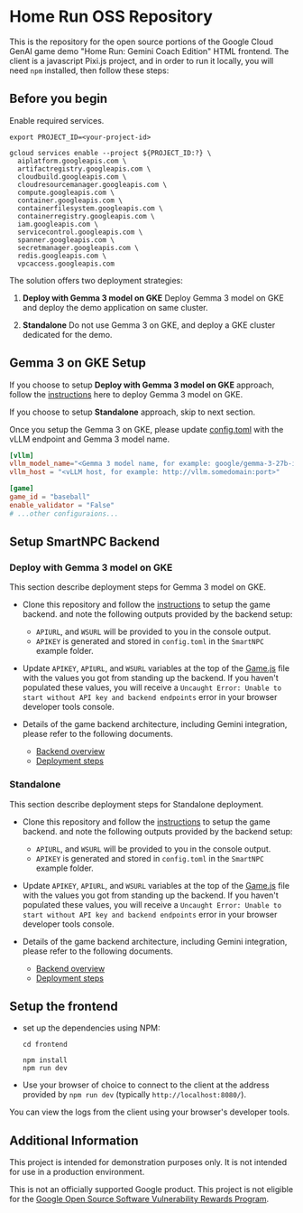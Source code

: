 # Home Run OSS Repository 

This is the repository for the open source portions of the
Google Cloud GenAI game demo "Home Run: Gemini Coach Edition" HTML frontend.
The client is a javascript Pixi.js project, and in order to run it locally,
you will need `npm` installed, then follow these steps:

## Before you begin

Enable required services.

```shell
export PROJECT_ID=<your-project-id>

gcloud services enable --project ${PROJECT_ID:?} \
  aiplatform.googleapis.com \
  artifactregistry.googleapis.com \
  cloudbuild.googleapis.com \
  cloudresourcemanager.googleapis.com \
  compute.googleapis.com \
  container.googleapis.com \
  containerfilesystem.googleapis.com \
  containerregistry.googleapis.com \
  iam.googleapis.com \
  servicecontrol.googleapis.com \
  spanner.googleapis.com \
  secretmanager.googleapis.com \
  redis.googleapis.com \
  vpcaccess.googleapis.com
```

The solution offers two deployment strategies:

1. **Deploy with Gemma 3 model on GKE** Deploy Gemma 3 model on GKE
and deploy the demo application on same cluster.

2. **Standalone** Do not use Gemma 3 on GKE,
and deploy a GKE cluster dedicated for the demo.

## Gemma 3 on GKE Setup

If you choose to setup **Deploy with Gemma 3 model on GKE** approach,
follow the [instructions](https://document.url.local) here
to deploy Gemma 3 model on GKE.

If you choose to setup **Standalone** approach, skip to next section.

Once you setup the Gemma 3 on GKE, please update
[config.toml](./backend/smartnpc/config.app.toml.template)
with the vLLM endpoint and Gemma 3 model name.

```toml
[vllm]
vllm_model_name="<Gemma 3 model name, for example: google/gemma-3-27b-it>"
vllm_host = "<vLLM host, for example: http://vllm.somedomain:port>"

[game]
game_id = "baseball"
enable_validator = "False"
# ...other configuraions...
```

## Setup SmartNPC Backend

### Deploy with Gemma 3 model on GKE

This section describe deployment steps for Gemma 3 model on GKE.

* Clone this repository and follow the
[instructions](./backend/terraform-gemma3/README.md)
to setup the game backend.
and note the following outputs provided by the backend setup:

  -   `APIURL`, and `WSURL` will be provided to you in the console output.
  -   `APIKEY` is generated and stored in `config.toml` in the `SmartNPC`
  example folder.

* Update `APIKEY`, `APIURL`, and `WSURL` variables at the top of the
[Game.js](./frontend/src/Game.js) file with the values you got
from standing up the backend.
If you haven't populated these values, you will receive a
`Uncaught Error: Unable to start without API key and backend endpoints`
error in your browser developer tools console.

* Details of the game backend architecture, including Gemini integration,
please refer to the following documents.

  -   [Backend overview](./backend/smartnpc/README.md)
  -   [Deployment steps](./backend/terraform/README.md)


### Standalone

This section describe deployment steps for Standalone deployment.

* Clone this repository and follow the
[instructions](./backend/terraform-gemma3/README.md)
to setup the game backend.
and note the following outputs provided by the backend setup:

  -   `APIURL`, and `WSURL` will be provided to you in the console output.
  -   `APIKEY` is generated and stored in `config.toml` in the `SmartNPC`
  example folder.

* Update `APIKEY`, `APIURL`, and `WSURL` variables at the top of the
[Game.js](./frontend/src/Game.js) file with the values you got
from standing up the backend.
If you haven't populated these values, you will receive a
`Uncaught Error: Unable to start without API key and backend endpoints`
error in your browser developer tools console.

* Details of the game backend architecture, including Gemini integration,
please refer to the following documents.

  -   [Backend overview](./backend/smartnpc/README.md)
  -   [Deployment steps](./backend/terraform/README.md)


## Setup the frontend

* set up the dependencies using NPM:

  ```
  cd frontend

  npm install
  npm run dev
  ```

* Use your browser of choice to connect to the client
at the address provided by `npm run dev` (typically `http://localhost:8080/`).

You can view the logs from the client using your browser's developer tools.

## Additional Information
This project is intended for demonstration purposes only. It is not
intended for use in a production environment.

This is not an officially supported Google product. This project is not
eligible for the [Google Open Source Software Vulnerability Rewards
Program](https://bughunters.google.com/open-source-security).
